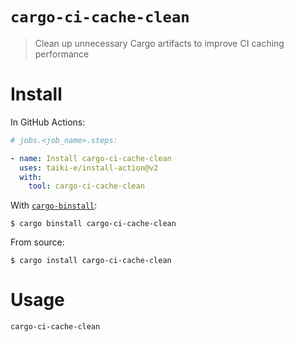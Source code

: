 # `cargo-ci-cache-clean`

> Clean up unnecessary Cargo artifacts to improve CI caching performance

# Install

In GitHub Actions:

```yaml
# jobs.<job_name>.steps:

- name: Install cargo-ci-cache-clean
  uses: taiki-e/install-action@v2
  with:
    tool: cargo-ci-cache-clean
```

With [`cargo-binstall`]:

```console
$ cargo binstall cargo-ci-cache-clean
```

From source:

```console
$ cargo install cargo-ci-cache-clean
```

# Usage

```console
cargo-ci-cache-clean
```

[`cargo-binstall`]: https://github.com/cargo-bins/cargo-binstall
